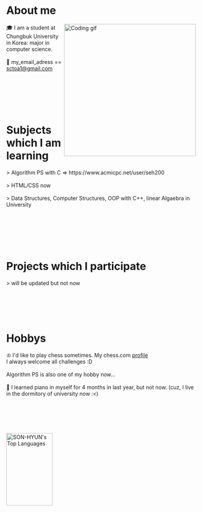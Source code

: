 # About me
<p>
   <img align="right" width="350" src="/assets/programming.gif" alt="Coding gif" />
  🎓 I am a student at Chungbuk University in Korea: major in computer science. <br/><br/>
  📧 my_email_adress == <a href="sctoa1@gmail.com">sctoa1@gmail.com</a> <br/><br/>
</p>

<br/><br/><br/><br/>
   
# Subjects which I am learning
<p>
  > Algorithm PS with C => https://www.acmicpc.net/user/seh200 <br/><br/>
  > HTML/CSS now <br/><br/>
  > Data Structures, Computer Structures, OOP with C++, linear Algaebra in University <br/><br/>
</p>

<br/><br/><br/><br/>

# Projects which I participate
<p>
  > will be updated but not now
</p>

<br/><br/><br/><br/>

# Hobbys
<p>
 ♔ I'd like to play chess sometimes. My chess.com <a href="https://www.chess.com/member/saengkimchi">profile</a> <br/>
 I always welcome all challenges :D <br/><br/>
 Algorithm PS is also one of my hobby now... <br/><br/>
 🎹 I learned piano in myself for 4 months in last year, but not now. (cuz, I live in the dormitory of university now :<)
</p>
  
<br/><br/><br/><br/>
   
<a>
   <a href="https://github.com/SON-HYUN"><img alt="SON-HYUN's Top Languages" src="https://denvercoder1-github-readme-stats.vercel.app/api/top-langs/?username=SON-HYUN&langs_count=8&layout=compact&theme=react&border_color=7F3FBF&bg_color=0D1117&title_color=F85D7F&icon_color=F8D866" height="192px" width="49.5%"/></a>
  <br/>
</a>
